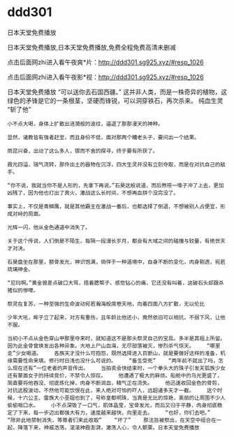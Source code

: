 # ddd301
日本天堂免费播放

日本天堂免费播放,日本天堂免费播放,免费全程免费高清未删减

点击后面网zhi进入看午夜爽*片：http://ddd301.sg925.xyz/#resp_1026

点击后面网zhi进入看午夜影*视：http://ddd301.sg925.xyz/#resp_1026

日本天堂免费播放    “可以送你去石国西疆。”    这并非人类，而是一株奇异的植物，这绿色的矛锋是它的一条根茎，坚硬而锋锐，可以洞穿铁石，再次杀来。    纯血生灵    “斩了他”

    小不点大喝，身体上扩散出涟漪般的波纹，逼退了那那漫天的神种。

    显然，诸教皆有强者赶至，而且身份不低，面对那两个糟老头子，要问出一个结果。

    雨昆兴奋，出动了这么多人，锲而不舍的探寻，终于要有所获了。

    霞光四溢，瑞气流转，那件出土的器物在沉浮，四大生灵并没有立刻夺取，而是在对抗自己的敌手。

    “你不说，我就当你不是人形的，先拿下再说。”石昊这般说道，而后熬唠一嗓子冲了上去，更加凶残了，因为他也打出了真火，激战这么长时间，不想再血拼个没完没了。

    事实上，不仅是青鳞鹰，就是其他霸主在激战一番后，也都选择了倒退，不想被别人占便宜，形成对峙的局面。

    光辉一闪，他从金色通道中消失了。

    关于这个传说，人们倒是不陌生，每隔一段漫长岁月，都会有大域之间的碰撞与较量，有绝世天才对决。

    石昊盘坐在那里，额骨发光，神识饱满，徜徉于一种道境中，自身不断的变化，肉身剔透，宛若琉璃神金。

    “尼玛啊。”黄金兽差点破口大骂，捂着腮帮子，感觉钻心的痛，它还没有叫着，这破石头却跟杀猪似的惨嚎。

    祭灵在复苏，一种至强的生命波动宛若瀚海般席卷天地，向着四面八方扩散，无以伦比

    少年大吼，眸子立了起来，对方有重伤，且年龄比他还小，竟然依旧可以相抗，不弱下风，让他不服。

    当初小不点从金色穿山甲那里夺来时，就知道这不是那头祭灵自己的宝具。多半是其祖上所留。因为此金骨曾焕发出各种异象。大地上尸山血海，无尽部落被灭，惨烈杀气惊天。    “哪里走”少女喝道。    各族天才没什么可抱怨，既然选择进入百断山，就是要做好这样的准备，机缘需要性命来填。修行时日浅也没什么可说的。    “畜生受死”    “两年前不就出了吗，怎么现在还有”一位老者的声音传出。    当拍卖会快结束时，一个拳头大的珠子引发天狐族少女还有蒙面女子的持续竞价，不禁令人惊叹。    他遭遇了极大的麻烦。船舱中的乌光更盛了，简直要将他吞没、彻底炼化掉，肉身不断淌血，精气正在流失。    他迅速收回金色的骨剪，对抗这股波动，不然他可能饮恨在此，来人绝对可怕的吓人，远超诸多天才一截。    这个时候，十六公主、雷族大小垩姐也到了，号称皇都明珠，当真是无比的惊艳，美丽的让周围不少人偷偷咽口水。    小不点深吸了一口气，肌体晶莹，宝骨发光，而后又归于平静，肉身彻底稳定了下来，每一步迈出都强大有力，速度越来越快，向里走去。    “也好，你们去吧。”    “除非此地禁制消失，等尊者们来此收取”    “坏了”    那法旨被祭出，在天空中组合在一起，降落下来，神威浩荡，滚滚神霞澎湃，激荡人心，令人颤栗。日本天堂免费播放
